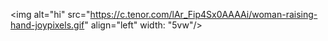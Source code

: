 <!-- ### Hi, 👋 I am Rajashree Parhi -->
<img alt="hi" src="https://c.tenor.com/lAr_Fip4Sx0AAAAi/woman-raising-hand-joypixels.gif" align="left"  width: "5vw"/>


<!--
**rajashree23/rajashree23** is a ✨ _special_ ✨ repository because its `README.md` (this file) appears on your GitHub profile.

Here are some ideas to get you started:

- 🔭 I’m currently working on ...
- 🌱 I’m currently learning ...
- 👯 I’m looking to collaborate on ...
- 🤔 I’m looking for help with ...
- 💬 Ask me about ...
- 📫 How to reach me: ...
- 😄 Pronouns: ...
- ⚡ Fun fact: ...
-->
